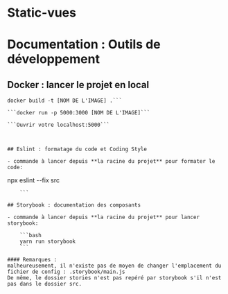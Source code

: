 # Static-vues

# Documentation : Outils de développement

## Docker : lancer le projet en local
```
docker build -t [NOM DE L'IMAGE] .```

```docker run -p 5000:3000 [NOM DE L'IMAGE]```

```Ouvrir votre localhost:5000```



## Eslint : formatage du code et Coding Style

- commande à lancer depuis **la racine du projet** pour formater le code:

```
  npx eslint --fix src
```
    ``` 

## Storybook : documentation des composants

- commande à lancer depuis **la racine du projet** pour lancer storybook:

    ```bash
    yarn run storybook 
    ``` 
  
#### Remarques :
malheureusement, il n'existe pas de moyen de changer l'emplacement du fichier de config : .storybook/main.js
De même, le dossier stories n'est pas repéré par storybook s'il n'est pas dans le dossier src.

